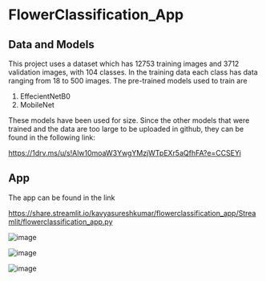 # FlowerClassification_App

## Data and Models
This project uses a dataset which has 12753 training images and 3712 validation images, with 104 classes. In the training data each class has data ranging from 18 to 500 images. The pre-trained models used to train are

1. EffecientNetB0
2. MobileNet

These models have been used for size. Since the other models that were trained and the data are too large to be uploaded in github, they can be found in the following link: 

https://1drv.ms/u/s!Alw10moaW3YwgYMzjWTpEXr5aQfhFA?e=CCSEYi

## App
The app can be found in the link

https://share.streamlit.io/kavyasureshkumar/flowerclassification_app/Streamlit/flowerclassification_app.py

![image](https://user-images.githubusercontent.com/76042437/135149177-d67bc269-8930-4c42-a854-31d5702d41db.png)



![image](https://user-images.githubusercontent.com/76042437/135149614-ee2f8a48-1935-4675-a7c1-a900282604b8.png)


![image](https://user-images.githubusercontent.com/76042437/135149624-3441bdbc-fb6e-4ac3-af17-f0ce21a612ab.png)
